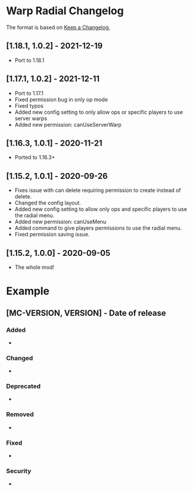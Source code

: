 # Warp Radial Changelog
The format is based on [Keep a Changelog](https://keepachangelog.com/en/1.0.0/),

## [1.18.1, 1.0.2] - 2021-12-19
- Port to 1.18.1

## [1.17.1, 1.0.2] - 2021-12-11
- Port to 1.17.1
- Fixed permission bug in only op mode
- Fixed typos
- Added new config setting to only allow ops or specific players to use server warps
- Added new permission: canUseServerWarp

## [1.16.3, 1.0.1] - 2020-11-21
- Ported to 1.16.3+

## [1.15.2, 1.0.1] - 2020-09-26
- Fixes issue with can delete requiring permission to create instead of delete.
- Changed the config layout.
- Added new config setting to allow only ops and specific players to use the radial menu.
- Added new permission: canUseMenu
- Added command to give players permissions to use the radial menu.
- Fixed permission saving issue.

## [1.15.2, 1.0.0] - 2020-09-05
- The whole mod!

# Example
## [MC-VERSION, VERSION] - Date of release
### Added
- 
### Changed
- 
### Deprecated
- 
### Removed
- 
### Fixed
- 
### Security
- 
